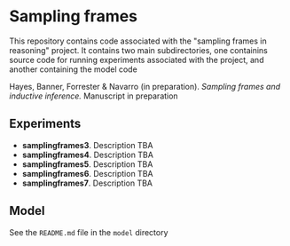 # Sampling frames

This repository contains code associated with the "sampling frames in reasoning" project. It contains two main subdirectories, one containins source code for running experiments associated with the project, and another containing the model code

Hayes, Banner, Forrester & Navarro (in preparation). *Sampling frames and inductive inference.* Manuscript in preparation

## Experiments

* **samplingframes3**. Description TBA
* **samplingframes4**. Description TBA
* **samplingframes5**. Description TBA
* **samplingframes6**. Description TBA
* **samplingframes7**. Description TBA

## Model

See the `README.md` file in the `model` directory